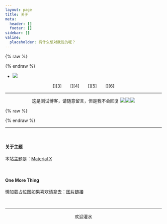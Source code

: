 ```yaml
---
layout: page
title: 关于
meta:
  header: []
  footer: []
sidebar: []
valine:
  placeholder: 有什么想对我说的呢？
---
```


{% raw %}<div class="style-example example">{% endraw %}
<ul class="pure circle center about"><li><img  src="https://cdn.jsdelivr.net/gh/xaoxuu/assets@18.12.27/avatar/avatar.png"></li></ul>


<center>[<i class="fab fa-github"></i>][3] &nbsp;&nbsp;&nbsp;&nbsp;&nbsp; [<i class="fas fa-rss"></i>][4] &nbsp;&nbsp;&nbsp;&nbsp;&nbsp; [<i class="fab fa-instagram"></i>][5] &nbsp;&nbsp;&nbsp;&nbsp;&nbsp; [<i class="fas fa-headphones"></i>][6]</center>

<hr>
<center>这是测试博客，请随意留言，但是我不会回复
<span><img class='emoji tieba' src='https://cdn.jsdelivr.net/gh/xaoxuu/volantis@1.0/img/tieba/滑稽.png'><img class='emoji tieba' src='https://cdn.jsdelivr.net/gh/xaoxuu/volantis@1.0/img/tieba/滑稽.png'><img class='emoji tieba' src='https://cdn.jsdelivr.net/gh/xaoxuu/volantis@1.0/img/tieba/滑稽.png'></span></center>

{% raw %}</div>{% endraw %}

<hr><br>

#### 关于主题

本站主题是：[Material X](https://xaoxuu.com/wiki/material-x/)

<br>

#### One More Thing

懒加载占位图如果喜欢请拿去：[图片链接](https://img.vim-cn.com/92/d570170f4f12e1ee829ca0e85a7dffeb77343a.svg)

<br><hr>

<center>欢迎灌水</center>



[1]: /about/
[2]: http://www.szhittech.com/
[3]: https://github.com/xaoxuu
[4]: https://xaoxuu.com/blog/
[5]: https://instagram.com/xaoxuu
[6]: https://music.163.com/#/user/home?id=63035382
[7]: mailto:me@xaoxuu.com
